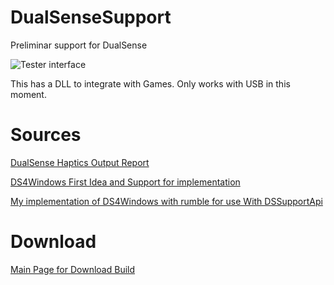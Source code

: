 
# DualSenseSupport
Preliminar support for DualSense

![Tester interface](https://i.imgur.com/hp0sGZO.png)

This has a DLL to integrate with Games.
Only works with USB in this moment.

# Sources

[DualSense Haptics Output Report](https://www.reddit.com/r/gamedev/comments/jumvi5/dualsense_haptics_leds_and_more_hid_output_report)

[DS4Windows First Idea and Support for implementation](https://github.com/Ryochan7/DS4Windows)

[My implementation of DS4Windows with rumble for use With DSSupportApi](https://github.com/Mxater/DS4Windows)


# Download
[Main Page for Download Build](https://github.com/Mxater/DualSenseSupport/releases)
